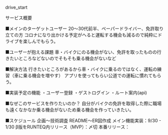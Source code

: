 drive_start


サービス概要 

■メインのターゲットユーザー 20〜30代前半、ペーパードライバー、免許取り立ての方 コロナになり出かける予定がへると運転する機会も減るので純粋にドライブを楽しんでもらう。

■ユーザーが抱える課題 車・バイクにのる機会がない、免許を取ったものの行きたいところなどないのでそもそも乗る機会がないなど

■解決方法 行きたいところがあるから車・バイクに乗るのではなく、運転の練習（車に乗る機会を増やす） アプリを使ってもらい公道での運転に慣れてもらう。

■実装予定の機能 ・ユーザー登録 ・ゲストログイン ・ルート案内(api)

■なぜこのサービスを作りたいのか？ 自分がバイクの免許を取得した際に職場も遠くなかなか乗る機会がないため乗る機会を作っていきたい。

■スケジュール 企画〜技術調査 README〜ER図作成  メイン機能実装：9/30 - 1/30 β版をRUNTEQ内リリース（MVP）：〆切 本番リリース：

